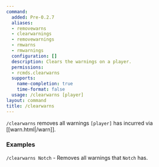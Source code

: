 ```yaml
---
command:
  added: Pre-0.2.7
  aliases:
  - removewarns
  - clearwarnings
  - removewarnings
  - rmwarns
  - rmwarnings
  configuration: []
  description: Clears the warnings on a player.
  permissions:
  - rcmds.clearwarns
  supports:
    name-completion: true
    time-format: false
  usage: /clearwarns [player]
layout: command
title: /clearwarns
---
```


```/clearwarns``` removes all warnings ```[player]``` has incurred via [[warn.html|/warn]].

### Examples 

```/clearwarns Notch``` - Removes all warnings that ```Notch``` has.
